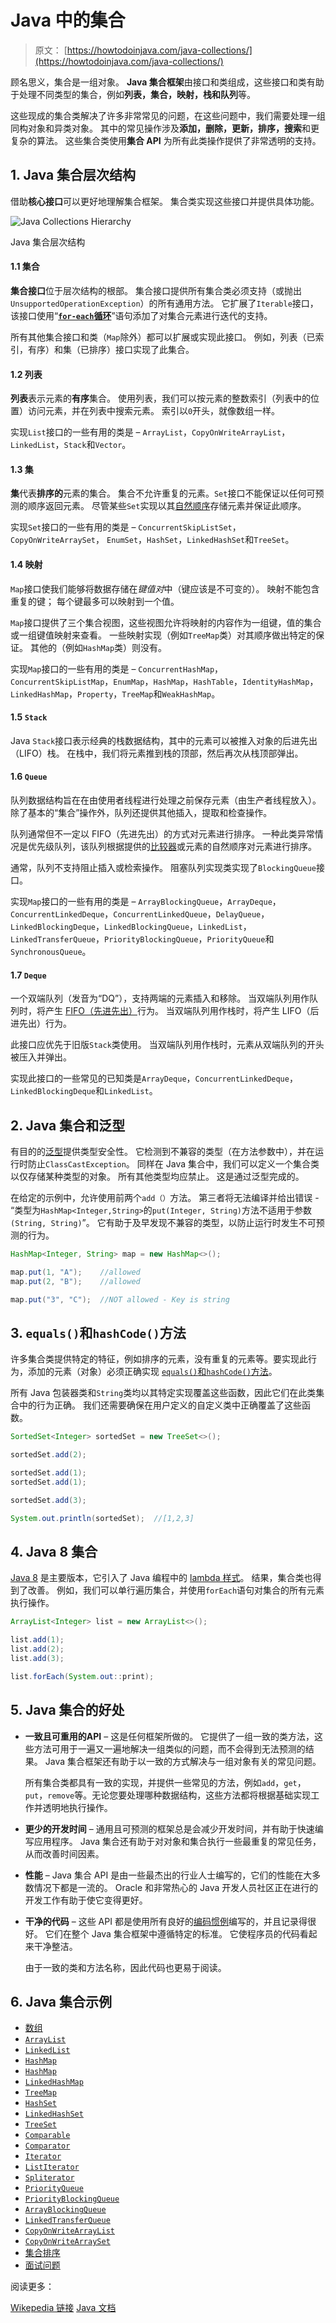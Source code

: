 # Java 中的集合

> 原文： [https://howtodoinjava.com/java-collections/](https://howtodoinjava.com/java-collections/)

顾名思义，集合是一组对象。 **Java 集合框架**由接口和类组成，这些接口和类有助于处理不同类型的集合，例如**列表，集合，映射，栈和队列**等。

这些现成的集合类解决了许多非常常见的问题，在这些问题中，我们需要处理一组同构对象和异类对象。 其中的常见操作涉及**添加，删除，更新，排序，搜索**和更复杂的算法。 这些集合类使用**集合 API** 为所有此类操作提供了非常透明的支持。

## 1\. Java 集合层次结构

借助**核心接口**可以更好地理解集合框架。 集合类实现这些接口并提供具体功能。

![Java Collections Hierarchy](img/347b74a5f16525a754f66a2e6a215ef8.png)

Java 集合层次结构

#### 1.1 集合

**集合接口**位于层次结构的根部。 集合接口提供所有集合类必须支持（或抛出`UnsupportedOperationException`）的所有通用方法。 它扩展了`Iterable`接口，该接口使用“[**`for-each`循环**](https://howtodoinjava.com/java/basics/enhanced-for-each-loop-in-java/)”语句添加了对集合元素进行迭代的支持。

所有其他集合接口和类（`Map`除外）都可以扩展或实现此接口。 例如，列表（已索引，有序）和集（已排序）接口实现了此集合。

#### 1.2 列表

**列表**表示元素的**有序**集合。 使用列表，我们可以按元素的整数索引（列表中的位置）访问元素，并在列表中搜索元素。 索引以`0`开头，就像数组一样。

实现`List`接口的一些有用的类是 – `ArrayList`，`CopyOnWriteArrayList`， `LinkedList`，`Stack`和`Vector`。

#### 1.3 集

**集**代表**排序的**元素的集合。 集合不允许重复的元素。`Set`接口不能保证以任何可预测的顺序返回元素。 尽管某些`Set`实现以其[自然顺序](https://howtodoinjava.com/java/collections/java-comparable-interface/)存储元素并保证此顺序。

实现`Set`接口的一些有用的类是 – `ConcurrentSkipListSet`， `CopyOnWriteArraySet`， `EnumSet`，`HashSet`，`LinkedHashSet`和`TreeSet`。

#### 1.4 映射

`Map`接口使我们能够将数据存储在*键值对*中（键应该是不可变的）。 映射不能包含重复的键； 每个键最多可以映射到一个值。

`Map`接口提供了三个集合视图，这些视图允许将映射的内容作为一组键，值的集合或一组键值映射来查看。 一些映射实现（例如`TreeMap`类）对其顺序做出特定的保证。 其他的（例如`HashMap`类）则没有。

实现`Map`接口的一些有用的类是 – `ConcurrentHashMap`，`ConcurrentSkipListMap`，`EnumMap`，`HashMap`，`HashTable`，`IdentityHashMap`，`LinkedHashMap`，`Property`，`TreeMap`和`WeakHashMap`。

#### 1.5 `Stack`

Java `Stack`接口表示经典的栈数据结构，其中的元素可以被推入对象的后进先出（LIFO）栈。 在栈中，我们将元素推到栈的顶部，然后再次从栈顶部弹出。

#### 1.6 `Queue`

队列数据结构旨在在由使用者线程进行处理之前保存元素（由生产者线程放入）。 除了基本的“集合”操作外，队列还提供其他插入，提取和检查操作。

队列通常但不一定以 FIFO（先进先出）的方式对元素进行排序。 一种此类异常情况是优先级队列，该队列根据提供的[比较器](https://howtodoinjava.com/java/collections/java-comparator/)或元素的自然顺序对元素进行排序。

通常，队列不支持阻止插入或检索操作。 阻塞队列实现类实现了`BlockingQueue`接口。

实现`Map`接口的一些有用的类是 – `ArrayBlockingQueue`，`ArrayDeque`，`ConcurrentLinkedDeque`，`ConcurrentLinkedQueue`，`DelayQueue`，`LinkedBlockingDeque`，`LinkedBlockingQueue`，`LinkedList`，`LinkedTransferQueue`，`PriorityBlockingQueue`，`PriorityQueue`和`SynchronousQueue`。

#### 1.7 `Deque`

一个双端队列（发音为“DQ”），支持两端的元素插入和移除。 当双端队列用作队列时，将产生 [FIFO（先进先出）](https://en.wikipedia.org/wiki/FIFO_(computing_and_electronics))行为。 当双端队列用作栈时，将产生 LIFO（后进先出）行为。

此接口应优先于旧版`Stack`类使用。 当双端队列用作栈时，元素从双端队列的开头被压入并弹出。

实现此接口的一些常见的已知类是`ArrayDeque`，`ConcurrentLinkedDeque`，`LinkedBlockingDeque`和`LinkedList`。

## 2\. Java 集合和泛型

有目的的[泛型](https://howtodoinjava.com/java/generics/complete-java-generics-tutorial/)提供类型安全性。 它检测到不兼容的类型（在方法参数中），并在运行时防止`ClassCastException`。 同样在 Java 集合中，我们可以定义一个集合类以仅存储某种类型的对象。 所有其他类型均应禁止。 这是通过泛型完成的。

在给定的示例中，允许使用前两个`add（）`方法。 第三者将无法编译并给出错误 - “类型为`HashMap<Integer,String>`的`put(Integer, String)`方法不适用于参数`(String, String)`”。 它有助于及早发现不兼容的类型，以防止运行时发生不可预测的行为。

```java
HashMap<Integer, String> map = new HashMap<>();

map.put(1, "A");	//allowed
map.put(2, "B");	//allowed

map.put("3", "C");	//NOT allowed - Key is string

```

## 3\. `equals()`和`hashCode()`方法

许多集合类提供特定的特征，例如排序的元素，没有重复的元素等。要实现此行为，添加的元素（对象）必须正确实现 [`equals()`和`hashCode()`方法](https://howtodoinjava.com/java/basics/java-hashcode-equals-methods/)。

所有 Java 包装器类和`String`类均以其特定实现覆盖这些函数，因此它们在此类集合中的行为正确。 我们还需要确保在用户定义的自定义类中正确覆盖了这些函数。

```java
SortedSet<Integer> sortedSet = new TreeSet<>();

sortedSet.add(2);

sortedSet.add(1);
sortedSet.add(1);

sortedSet.add(3);

System.out.println(sortedSet); 	//[1,2,3]

```

## 4\. Java 8 集合

[Java 8](https://howtodoinjava.com/java-8-tutorial/) 是主要版本，它引入了 Java 编程中的 [lambda 样式](https://howtodoinjava.com/java8/complete-lambda-expressions-tutorial-in-java/)。 结果，集合类也得到了改善。 例如，我们可以单行遍历集合，并使用`forEach`语句对集合的所有元素执行操作。

```java
ArrayList<Integer> list = new ArrayList<>();

list.add(1);
list.add(2);
list.add(3);

list.forEach(System.out::print);

```

## 5\. Java 集合的好处

*   **一致且可重用的API** – 这是任何框架所做的。 它提供了一组一致的类方法，这些方法可用于一遍又一遍地解决一组类似的问题，而不会得到无法预测的结果。 Java 集合框架还有助于以一致的方式解决与一组对象有关的常见问题。

    所有集合类都具有一致的实现，并提供一些常见的方法，例如`add`，`get`，`put`，`remove`等。无论您要处理哪种数据结构，这些方法都将根据基础实现工作并透明地执行操作。

*   **更少的开发时间** – 通用且可预测的框架总是会减少开发时间，并有助于快速编写应用程序。 Java 集合还有助于对对象和集合执行一些最重复的常见任务，从而改善时间因素。
*   **性能** – Java 集合 API 是由一些最杰出的行业人士编写的，它们的性能在大多数情况下都是一流的。 Oracle 和非常热心的 Java 开发人员社区正在进行的开发工作有助于使它变得更好。
*   **干净的代码** – 这些 API 都是使用所有良好的[编码惯例](https://howtodoinjava.com/java-best-practices/)编写的，并且记录得很好。 它们在整个 Java 集合框架中遵循特定的标准。 它使程序员的代码看起来干净整洁。

    由于一致的类和方法名称，因此代码也更易于阅读。

## 6\. Java 集合示例

*   [数组](https://howtodoinjava.com/java-array/)
*   [`ArrayList`](https://howtodoinjava.com/java-arraylist/)
*   [`LinkedList`](https://howtodoinjava.com/java/collections/java-linkedlist-class/)
*   [`HashMap`](https://howtodoinjava.com/java-hashmap/)
*   [`HashMap`](https://howtodoinjava.com/java/collections/hashtable-class/)
*   [`LinkedHashMap`](https://howtodoinjava.com/java/collections/linkedhashmap/)
*   [`TreeMap`](https://howtodoinjava.com/java/collections/treemap-class/)
*   [`HashSet`](https://howtodoinjava.com/java/collections/java-hashset/)
*   [`LinkedHashSet`](https://howtodoinjava.com/java/collections/java-linkedhashset/)
*   [`TreeSet`](https://howtodoinjava.com/java/collections/java-treeset-class/)
*   [`Comparable`](https://howtodoinjava.com/java/collections/java-comparable-interface/)
*   [`Comparator`](https://howtodoinjava.com/java/collections/java-comparator/)
*   [`Iterator`](https://howtodoinjava.com/java/collections/java-iterator/)
*   [`ListIterator`](https://howtodoinjava.com/java/collections/java-listiterator/)
*   [`Spliterator`](https://howtodoinjava.com/java/collections/java-spliterator/)
*   [`PriorityQueue`](https://howtodoinjava.com/java/collections/java-priorityqueue/)
*   [`PriorityBlockingQueue`](https://howtodoinjava.com/java/collections/java-priorityblockingqueue/)
*   [`ArrayBlockingQueue`](https://howtodoinjava.com/java/collections/java-arrayblockingqueue/)
*   [`LinkedTransferQueue`](https://howtodoinjava.com/java/collections/transferqueue-linkedtransferqueue/)
*   [`CopyOnWriteArrayList`](https://howtodoinjava.com/java/collections/java-copyonwritearraylist/)
*   [`CopyOnWriteArraySet`](https://howtodoinjava.com/java/collections/java-copyonwritearrayset/)
*   [集合排序](https://howtodoinjava.com/java-sorting-guide/)
*   [面试问题](https://howtodoinjava.com/interview-questions/useful-java-collection-interview-questions/)

阅读更多：

[Wikepedia 链接](https://en.wikipedia.org/wiki/Java_collections_framework)
[Java 文档](https://docs.oracle.com/javase/tutorial/collections/index.html)